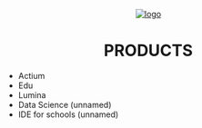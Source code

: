 <p align="center">
  <a href="https://ablyv-dev.azurewebsites.net">
    <img src="https://ablyv-dev.azurewebsites.net/static/images/nobglogo.png" alt="logo" />
  </a>
</p>


<h1 align="center">
  PRODUCTS
</h1>

- Actium
- Edu
- Lumina
- Data Science (unnamed)
- IDE for schools (unnamed)

<!-- 
[![GitHub version](https://badge.fury.io/gh/Stardust-Industries%2FEducation.svg)](https://badge.fury.io/gh/Ablyv%2Fablyv)
-->

